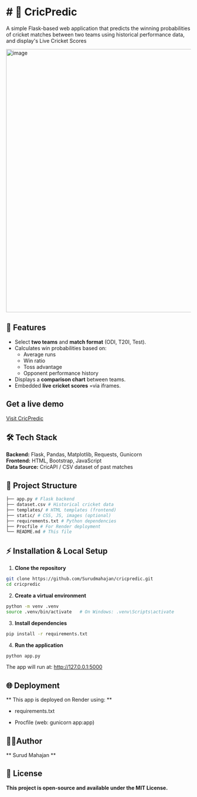 # # 🏏 CricPredic

A simple Flask-based web application that predicts the winning probabilities of cricket matches between two teams using historical performance data, and display's Live Cricket Scores

<img width="1365" height="716" alt="image" src="https://github.com/user-attachments/assets/28ab1c1d-d444-4465-bfd0-4e400634f538" />


## 🚀 Features
- Select **two teams** and **match format** (ODI, T20I, Test).
- Calculates win probabilities based on:
  - Average runs
  - Win ratio
  - Toss advantage
  - Opponent performance history
- Displays a **comparison chart** between teams.
- Embedded **live cricket scores** =via iframes.

## Get a live demo 
[Visit CricPredic](https://cricpredic.onrender.com/)

## 🛠 Tech Stack
**Backend:** Flask, Pandas, Matplotlib, Requests, Gunicorn  
**Frontend:** HTML, Bootstrap, JavaScript  
**Data Source:** CricAPI / CSV dataset of past matches

## 📂 Project Structure
```bash
├── app.py # Flask backend
├── dataset.csv # Historical cricket data
├── templates/ # HTML templates (frontend)
├── static/ # CSS, JS, images (optional)
├── requirements.txt # Python dependencies
├── Procfile # For Render deployment
└── README.md # This file
```
## ⚡ Installation & Local Setup

1. **Clone the repository**
```bash
git clone https://github.com/Surudmahajan/cricpredic.git
cd cricpredic
```
2. **Create a virtual environment**
```bash
python -m venv .venv
source .venv/bin/activate   # On Windows: .venv\Scripts\activate
```
3. **Install dependencies**
```bash
pip install -r requirements.txt
```
4. **Run the application**
```bash
python app.py
```
The app will run at: http://127.0.0.1:5000

## 🌐 Deployment
** This app is deployed on Render using: **

- requirements.txt

- Procfile (web: gunicorn app:app)

## ✍🏻Author

** Surud Mahajan **

## 📜 License
**This project is open-source and available under the MIT License.**



